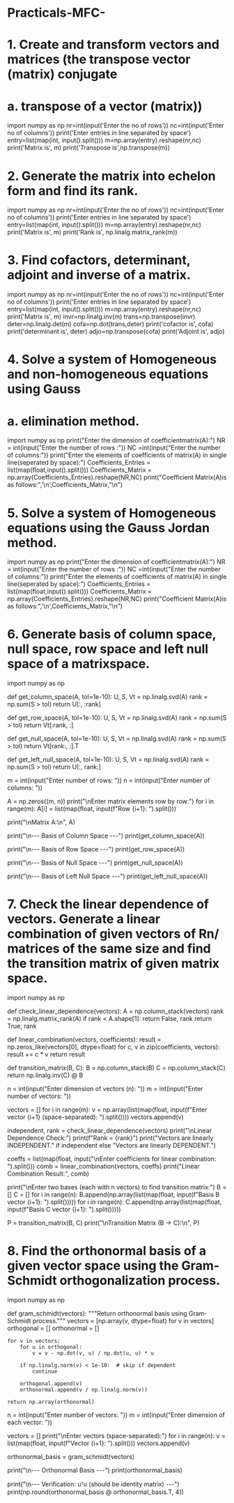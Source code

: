 # Practicals-MFC-
# 1.	Create and transform vectors and matrices (the transpose vector (matrix) conjugate
# a.	transpose of a vector (matrix))

import numpy as np
nr=int(input('Enter the no of rows'))
nc=int(input('Enter no of columns'))
print('Enter entries in line separated by space')
entry=list(map(int, input().split()))
m=np.array(entry).reshape(nr,nc)
print('Matrix is', m)
print('Transpose is',np.transpose(m))

# 2.	Generate the matrix into echelon form and find its rank.
import numpy as np
nr=int(input('Enter the no of rows'))
nc=int(input('Enter no of columns'))
print('Enter entries in line separated by space')
entry=list(map(int, input().split()))
m=np.array(entry).reshape(nr,nc)
print('Matrix is', m)
print('Rank is', np.linalg.matrix_rank(m))

# 3.	Find cofactors, determinant, adjoint and inverse of a matrix.
import numpy as np
nr=int(input('Enter the no of rows'))
nc=int(input('Enter no of columns'))
print('Enter entries in line separated by space')
entry=list(map(int, input().split()))
m=np.array(entry).reshape(nr,nc)
print('Matrix is', m)
invr=np.linalg.inv(m)
trans=np.transpose(invr)
deter=np.linalg.det(m)
cofa=np.dot(trans,deter)
print('cofactor is', cofa)
print('determinant is', deter)
adjo=np.transpose(cofa)
print('Adjoint is', adjo) 

# 4.	Solve a system of Homogeneous and non-homogeneous equations using Gauss
# a.	elimination method.
import numpy as np
print("Enter the dimension of coefficientmatrix(A):")
NR = int(input("Enter the number of rows :"))
NC =int(input("Enter the number of columns:"))
print("Enter the elements of coefficients of matrix(A) in single line(seperated by space):")
Coefficients_Entries = list(map(float,input().split()))
Coefficients_Matrix = np.array(Coefficients_Entries).reshape(NR,NC)
print("Coefficient Matrix(A)is as follows:",'\n',Coefficients_Matrix,"\n")

# 5.	Solve a system of Homogeneous equations using the Gauss Jordan method.
import numpy as np
print("Enter the dimension of coefficientmatrix(A):")
NR = int(input("Enter the number of rows :"))
NC =int(input("Enter the number of columns:"))
print("Enter the elements of coefficients of matrix(A) in single line(seperated by space):")
Coefficients_Entries = list(map(float,input().split()))
Coefficients_Matrix = np.array(Coefficients_Entries).reshape(NR,NC)
print("Coefficient Matrix(A)is as follows:",'\n',Coefficients_Matrix,"\n")

# 6.	Generate basis of column space, null space, row space and left null space of a matrixspace.
import numpy as np

def get_column_space(A, tol=1e-10):
    U, S, Vt = np.linalg.svd(A)
    rank = np.sum(S > tol)
      return U[:, :rank]

def get_row_space(A, tol=1e-10):
    U, S, Vt = np.linalg.svd(A)
    rank = np.sum(S > tol)
    return Vt[:rank, :]

def get_null_space(A, tol=1e-10):
    U, S, Vt = np.linalg.svd(A)
    rank = np.sum(S > tol)
    return Vt[rank:, :].T

def get_left_null_space(A, tol=1e-10):
    U, S, Vt = np.linalg.svd(A)
    rank = np.sum(S > tol)
    return U[:, rank:]


m = int(input("Enter number of rows: "))
n = int(input("Enter number of columns: "))

A = np.zeros((m, n))
print("\nEnter matrix elements row by row:")
for i in range(m):
    A[i] = list(map(float, input(f"Row {i+1}: ").split()))

print("\nMatrix A:\n", A)


print("\n--- Basis of Column Space ---")
print(get_column_space(A))

print("\n--- Basis of Row Space ---")
print(get_row_space(A))

print("\n--- Basis of Null Space ---")
print(get_null_space(A))

print("\n--- Basis of Left Null Space ---")
print(get_left_null_space(A))

# 7.	Check the linear dependence of vectors. Generate a linear combination of given vectors of Rn/ matrices of the same size and find the transition matrix of given matrix space.
import numpy as np

def check_linear_dependence(vectors):
    A = np.column_stack(vectors)
    rank = np.linalg.matrix_rank(A)
    if rank < A.shape[1]:
        return False, rank
    return True, rank

def linear_combination(vectors, coefficients):
    result = np.zeros_like(vectors[0], dtype=float)
    for c, v in zip(coefficients, vectors):
        result += c * v
    return result

def transition_matrix(B, C):
    B = np.column_stack(B)
    C = np.column_stack(C)
    return np.linalg.inv(C) @ B


n = int(input("Enter dimension of vectors (n): "))
m = int(input("Enter number of vectors: "))

vectors = []
for i in range(m):
    v = np.array(list(map(float, input(f"Enter vector {i+1} (space-separated): ").split())))
    vectors.append(v)


independent, rank = check_linear_dependence(vectors)
print("\nLinear Dependence Check:")
print(f"Rank = {rank}")
print("Vectors are linearly INDEPENDENT." if independent else "Vectors are linearly DEPENDENT.")


coeffs = list(map(float, input("\nEnter coefficients for linear combination: ").split()))
comb = linear_combination(vectors, coeffs)
print("Linear Combination Result:", comb)


print("\nEnter two bases (each with n vectors) to find transition matrix:")
B = []
C = []
for i in range(n):
    B.append(np.array(list(map(float, input(f"Basis B vector {i+1}: ").split()))))
for i in range(n):
    C.append(np.array(list(map(float, input(f"Basis C vector {i+1}: ").split()))))

P = transition_matrix(B, C)
print("\nTransition Matrix (B → C):\n", P)

# 8.	Find the orthonormal basis of a given vector space using the Gram-Schmidt orthogonalization process.
import numpy as np

def gram_schmidt(vectors):
    """Return orthonormal basis using Gram-Schmidt process."""
    vectors = [np.array(v, dtype=float) for v in vectors]
    orthogonal = []
    orthonormal = []

    for v in vectors:
        for u in orthogonal:
            v = v - np.dot(v, u) / np.dot(u, u) * u
        
        if np.linalg.norm(v) < 1e-10:  # skip if dependent
            continue
        
        orthogonal.append(v)
        orthonormal.append(v / np.linalg.norm(v))
    
    return np.array(orthonormal)


n = int(input("Enter number of vectors: "))
m = int(input("Enter dimension of each vector: "))

vectors = []
print("\nEnter vectors (space-separated):")
for i in range(n):
    v = list(map(float, input(f"Vector {i+1}: ").split()))
    vectors.append(v)


orthonormal_basis = gram_schmidt(vectors)

print("\n--- Orthonormal Basis ---")
print(orthonormal_basis)


print("\n--- Verification: uᵀu (should be identity matrix) ---")
print(np.round(orthonormal_basis @ orthonormal_basis.T, 4))


